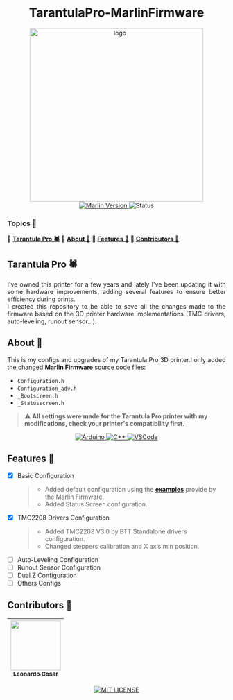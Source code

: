 <h1 align="center">TarantulaPro-MarlinFirmware</h1>
<p align="center">
    <img src="logo.avif" alt="logo" width="400"><br>
    <a href="https://github.com/MarlinFirmware/Marlin/releases/tag/2.1.1" target="_blank">
        <img src="https://img.shields.io/badge/marlin-2.1.1-brightgreen?style=for-the-badge" alt="Marlin Version">
    </a>
    <img src="https://img.shields.io/badge/STATUS-WORKING-orange?style=for-the-badge" alt="Status">
</p>

### Topics :large_blue_diamond:

**:small_blue_diamond: [Tarantula Pro :spider:](#tarantula-pro-spider)**
**:small_blue_diamond: [About :book:](#about-book)**
**:small_blue_diamond: [Features :wrench:](#features-wrench)**
**:small_blue_diamond: [Contributors :handshake:](#contributors-handshake)**

## Tarantula Pro :spider:

<p align="justify">
  I've owned this printer for a few years and lately I've been updating it with some hardware improvements, adding several features to ensure better efficiency during prints.<br>
  I created this repository to be able to save all the changes made to the firmware based on the 3D printer hardware implementations (TMC drivers, auto-leveling, runout sensor...).
</p>

## About :book:

<p align="justify">
    This is my configs and upgrades of my Tarantula Pro 3D printer.I only added the changed <strong><a href="https://github.com/MarlinFirmware/Marlin" target="_blank">Marlin Firmware</a></strong> source code files:
</p>

- `Configuration.h`
- `Configuration_adv.h`
- `_Bootscreen.h`
- `_Statusscreen.h`

> **:warning: All settings were made for the Tarantula Pro printer with my modifications, check your printer's compatibility first.**

<p align="center">
    <a href="https://www.arduino.cc/" target="_blank">
        <img src="https://img.shields.io/badge/-Arduino-00979D?style=for-the-badge&logo=Arduino&logoColor=white" alt="Arduino">
    </a>
    <a href="https://www.w3schools.com/cpp/" target="_blank">
        <img src="https://img.shields.io/badge/c++-%2300599C.svg?style=for-the-badge&logo=c%2B%2B&logoColor=white" alt="C++">
    </a>
    <a href="https://code.visualstudio.com" target="_blank">
        <img src="https://img.shields.io/badge/Visual_Studio_Code-0078D4?style=for-the-badge&logo=visual%20studio%20code&logoColor=white" alt="VSCode">
    </a>
</p>

## Features :wrench:

- [x] Basic Configuration
  > - Added default configuration using the **[examples](https://github.com/MarlinFirmware/Configurations)** provide by the Marlin Firmware.
  > - Added Status Screen configuration.
- [x] TMC2208 Drivers Configuration
  > - Added TMC2208 V3.0 by BTT Standalone drivers configuration.
  > - Changed steppers calibration and X axis min position.
- [ ] Auto-Leveling Configuration
- [ ] Runout Sensor Configuration
- [ ] Dual Z Configuration
- [ ] Others Configs

## Contributors :handshake:

| [<img src="https://avatars.githubusercontent.com/u/60631170" width=115><br><sub>Leonardo Cesar</sub>](https://github.com/LeoLCM) |
| :---:

<p align="center">
    <a href="./LICENSE" target="_blank">
        <img src="https://img.shields.io/github/license/leolcm/tarantulapro-marlinfirmware?style=for-the-badge" alt="MIT LICENSE">
    </a>
</p>
